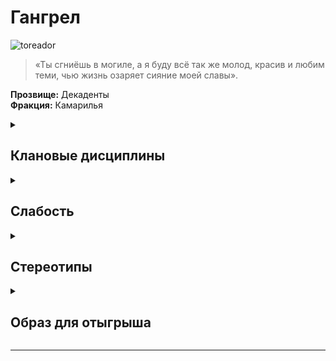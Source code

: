 
# Гангрел

![toreador]()
> «Ты сгниёшь в могиле, а я буду всё так же молод, красив и любим теми, чью жизнь озаряет сияние моей славы».

**Прозвище:** Декаденты\
**Фракция:** Камарилья

<details>
  <summary> <h2> Клановые дисциплины </h2> </summary>

 <details> 
  <summary> Ясновидение </summary>

  > 


  </details>

   <details> 
  <summary> Стремительность </summary>
     
>

</details>



 <details> 
  <summary> Величие </summary>
> 

</details>

</details>

</details>

<details> 
  <summary> <h2> Слабость </h2> </summary>
  
Каждый раз, когда персонажа-гангрела охватывает приступ ярости, он временно получает какой-нибудь звериный признак (который может заменить уже существующий временный звериный признак, оставшийся после прошлого приступа): пробивающаяся по всему телу шерсть, краткая послеобеденная спячка, стремление избегать больших скоплений народа и прочие подобные атавизмы.
Обратите внимание, что этот атавизм может быть не только физическим, но и чисто поведенческим. Игроки вместе с рассказчиком должны определить, что это будет за атавизм (на его тип и вид могут повлиять, например, обстоятельства, которые вызвали приступ ярости — бегство, сражение и т. п.). Со временем или в исключительных обстоятельствах некоторые временные атавизмы могут становиться постоянными, и тогда следующий временный атавизм не заменит уже существующий, а дополнит его.

</details>

<details> 
  <summary> <h2> Стереотипы </h2> </summary>

**Что клан думает о вампирских сообществах?**
  - о Комарилье: 
  - о Шабаше: 
  - об Анархах: 

**Что клан думает о других кланах и что другие кланы думают о них?**

  
  ```
                                                Что думает клан о других кланах                                            Что думают другие кланы об Вентру
---------------------------------------------------------------------------------------------------------------------------------------------------------------------------

                                                                                     Камарилья

---------------------------------------------------------------------------------------------------------------------------------------------------------------------------
Вентру                            
---------------------------------------------------------------------------------------------------------------------------------------------------------------------------
Гангрел                          
---------------------------------------------------------------------------------------------------------------------------------------------------------------------------     
Малкавиане                       
---------------------------------------------------------------------------------------------------------------------------------------------------------------------------
Носферату                        
---------------------------------------------------------------------------------------------------------------------------------------------------------------------------
Тореадор                         
---------------------------------------------------------------------------------------------------------------------------------------------------------------------------
Тремер                            
---------------------------------------------------------------------------------------------------------------------------------------------------------------------------

                                                                                            Шабаш

---------------------------------------------------------------------------------------------------------------------------------------------------------------------------

Лассомбра                      
---------------------------------------------------------------------------------------------------------------------------------------------------------------------------
Цимисхи                         
---------------------------------------------------------------------------------------------------------------------------------------------------------------------------

                                                                                          Независимые

---------------------------------------------------------------------------------------------------------------------------------------------------------------------------
Каитифы                         
---------------------------------------------------------------------------------------------------------------------------------------------------------------------------
Ассамиты                        
---------------------------------------------------------------------------------------------------------------------------------------------------------------------------
Джованни                        
---------------------------------------------------------------------------------------------------------------------------------------------------------------------------
Последователи Сета               
---------------------------------------------------------------------------------------------------------------------------------------------------------------------------
Равнос                          
---------------------------------------------------------------------------------------------------------------------------------------------------------------------------

```

</details>


<details> 
  <summary> <h2> Образ для отыгрыша </h2> </summary>

  <details> 
  <summary> Экспозиция  </summary>
    
Красные огоньки глаз, острый запах мускуса, сверкание клыков, хруст разрываемой плоти — всё это верные признаки ночных охотников из клана Гангрел. Именно Гангрелы больше всего напоминают зверей, с которыми мифы и легенды ассоциируют вампиров: летучих мышей, волков и других ночных хищников. Более того, Варвары и сами способны превращаться в зверей.
Между Гангрелами и животными есть и иные сходства. Многие представители этого клана чураются любых хоть сколько‑нибудь сложных социальных структур, и неважно, идёт ли речь о Сородичах или о смертных. Гангрелы предпочитают жить либо поодиночке, либо сбиваться в небольшие стаи или котерии. Гангрелы — народ крутой и, если на них надавить, весьма свирепый, а каждый раз, когда Зверь берёт над гангрелом верх, он оставляет после себя небольшой памятный «сувенир».
Клан Гангрел можно охарактеризовать как осторожных и очень замкнутых Сородичей. Большинство из них предпочитает коротать ночи за охотой и гонками по крышам, но никак не за обсуждением новых эдиктов Принца и лоббированием интересов тех или иных политических группировок. Отношения между кланом Гангрел и вампирским сообществом всегда были довольно напряжёнными, и Варвары чаще прочих становятся анархами и автархами. В некоторых городах Гангрелы вообще держатся особняком и не считают себя членами какой бы то ни было фракции — одно из немногих доказательств того, что Гангрелы вообще способны хоть что‑то делать сообща.
Извечная Борьба для Гангрелов значит куда меньше, чем для других кланов, и Варвары нередко вообще игнорируют перипетии этого бесконечного конфликта. Поводом для вражды между самими гангрелами чаще всего служит не недоверие между вампирами различных поколений, а споры, касающиеся границ доменов и охотничьих привилегий; иными словами, анцилл и старейшин клана Гангрел заботят ровно те же самые вопросы и проблемы, что и его неонатов. Стоит отметить, что мирные взаимоотношения между гангрелами разных поколений тоже встречаются не так уж часто, разве что в частных случаях вроде сотрудничества сира и его дитя. Зверь всегда подозрительно относится к тем, кто претендует на его добычу.
    

</details>

  <details> 
  <summary> Внешний вид  </summary>

  Как бомж, а если серьезно, то им наплевать на их внешний вид, они слишком привыкают быть одинокой собакой сутулой, что как будто и не имеет смысл как ты выглядишь

</details>

 <details> 
  <summary> Убежища </summary>
   
  Обычно они просто устраивают себе логово там, где их застанет рассвет. Те, кто всё‑таки решает озаботиться постоянной берлогой, предпочитают что‑нибудь сугубо утилитарное, например, пещеру, глухой тупик, дом в населённых скваттерами трущобах и т. п.

</details>

 <details> 
  <summary> Биографии </summary>
Сиры клана Гангрел выбирают потомков, как охотники выбирают себе жертв. Они выслеживают их, подолгу присматриваются и тщательно оценивают потенциальных Сородичей. Подарить Становление — значит разделить с новорождённым птенцом и без того ограниченные ресурсы, так что взаимоотношения между каждым сиром и каждым его потомком уникальны, и Гангрелы придают им очень большое значение. Становление для Варваров — великий дар, который недостойно вручать под влиянием сиюминутного порыва. Внимание Гангрелов может заслужить лишь человек, способный продемонстрировать эмоциональную или физическую стойкость перед лицом любых невзгод.
Создание персонажа: самодостаточность — одна из самых характерных черт вампиров клана Гангрел, так что наиболее типичной для них является натура одиночки и амплуа изгоя. Первичными характеристиками в подавляющем большинстве случаев являются физические, а талантам отдаётся куда большее предпочтение, чем навыкам и знаниям. Гангрелы предпочитают рассчитывать на себя, а не на других, поэтому редко вкладывают много пунктов в приобретение фактов биографии типа богатства, влияния или подручных, предпочитая фокусироваться  на постижении клановых Дисциплин.

</details>


</details>

</details>

-------------------------------------------------------------------------------------------------------------------------------------------------------------------------------------------------

